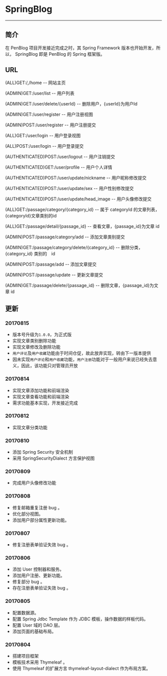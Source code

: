 # SpringBlog

****

## 简介
  在 PenBlog 项目开发接近完成之时，其 Spring Framework 
版本也开始开发，所以， SpringBlog 即是 PenBlog 的 
Spring 框架版。

## URL

  (ALL)GET:/,/home -- 网站主页
  
  
  (ADMIN)GET:/user/list -- 用户列表
  
  (ADMIN)GET:/user/delete/{userId} -- 删除用户，{userId}为用户Id
  
  (ADMIN)GET:/user/register -- 用户注册视图
  
  (ADMIN)POST:/user/register -- 用户注册提交
  
  (ALL)GET:/user/login -- 用户登录视图
  
  (ALL)POST:/user/login -- 用户登录提交
  
  (AUTHENTICATED)POST:/user/logout -- 用户注销提交
  
  (AUTHENTICATED)GET:/user/profile --  用户个人详情
  
  (AUTHENTICATED)POST:/user/update/nickname -- 用户昵称修改提交
  
  (AUTHENTICATED)POST:/user/update/sex -- 用户性别修改提交
  
  (AUTHENTICATED)POST:/user/update/head_image -- 用户头像修改提交
  
  
  (ALL)GET:/passage/category/{category_id}  -- 属于 categoryId 的文章列表，{categoryId}文章类别的id
  
  (ALL)GET:/passage/detail/{passage_id} -- 查看文章，{passage_id}为文章 id
  
  (ADMIN)POST:/passage/category/add -- 添加文章类别提交
  
  (ADMIN)GET:/passage/category/delete/{category_id} -- 删除分类，{category_id} 类别的　id
  
  (ADMIN)POST:/passage/add -- 添加文章提交
  
  (ADMIN)POST:/passage/update -- 更新文章提交
  
  (ADMIN)GET:/passage/delete/{passage_id} -- 删除文章，{passage_id}为文章 id
  
## 更新

### 20170815
  * 版本号升级为`1.0.0`，为正式版
  * 实现文章类别删除功能
  * 实现文章修改及删除功能
  * `用户评论`及`用户收藏`功能由于时间仓促，故此放弃实现，转由下一版本提供
  * 因未实现`用户评论`和`用户收藏`功能，`用户注册`功能对于一般用户来说已经失去意义，因此，该功能只对管理员开放

### 20170814
  * 实现文章添加功能和前端渲染
  * 实现文章查看功能和前端渲染
  * 需求功能基本实现，开发接近完成

### 20170812
  * 实现文章分类功能

### 20170810
  * 添加 Spring Security 安全机制
  * 采用 SpringSecurityDialect 方言保护视图

### 20170809
  * 完成用户头像修改功能

### 20170808
  * 修复邮箱重复注册 bug 。
  * 优化部分视图。
  * 添加用户部分属性更新功能。

### 20170807
  * 修复注册表单验证失效 bug 。

### 20170806
  * 添加 User 控制器和服务。
  * 添加用户注册、更新功能。
  * 修复部分 bug 。
  * 存在注册表单验证失效 bug 。

### 20170805
  * 配置数据源。
  * 配置 Spring Jdbc Template 作为 JDBC 模板，操作数据的样板代码。
  * 配置 User 域的 DAO 层。
  * 添加页面的基础布局。

### 20170804
  * 搭建项目框架
  * 模板技术采用 Thymeleaf 。
  * 使用 Thymeleaf 的扩展方言 thymeleaf-layout-dialect 作为布局方案。